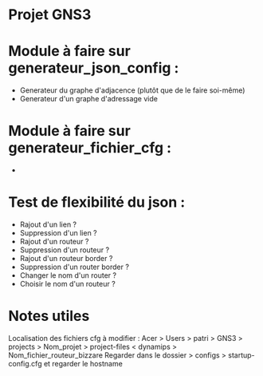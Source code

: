 # Projet GNS3

# Module à faire sur generateur_json_config :
- Generateur du graphe d'adjacence (plutôt que de le faire soi-même)
- Generateur d'un graphe d'adressage vide

# Module à faire sur generateur_fichier_cfg :
- 

# Test de flexibilité du json :
- Rajout d'un lien ?
- Suppression d'un lien ?
- Rajout d'un routeur ?
- Suppression d'un routeur ?
- Rajout d'un routeur border ?
- Suppression d'un router border ?
- Changer le nom d'un router ?
- Choisir le nom d'un routeur ?


# Notes utiles

Localisation des fichiers cfg à modifier :
Acer > Users > patri > GNS3 > projects > Nom_projet > project-files < dynamips > Nom_fichier_routeur_bizzare
Regarder dans le dossier > configs > startup-config.cfg et regarder le hostname
